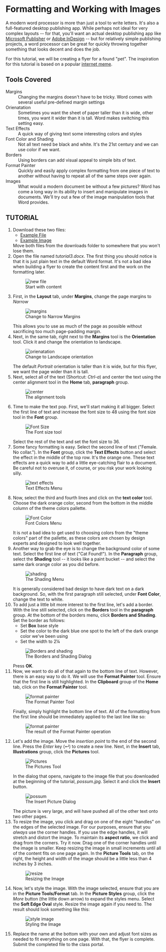 # Formatting and Working with Images

A modern word processor is more than just a tool to write letters. It's also a full-featured desktop publishing app. While perhaps not ideal for very complex layouts -- for that, you'll want an actual desktop publishing app like [Microsoft Publisher](https://products.office.com/en-us/publisher) or [Adobe InDesign](http://www.adobe.com/products/indesign.html) -- but for relatively simple publishing projects, a word processor can be great for quickly throwing together something that looks decent and does the job.

For this tutorial, we will be creating a flyer for a found "pet". The inspiration for this tutorial is based on a popular [internet meme](http://knowyourmeme.com/memes/irl-troll-posters).

## Tools Covered

<dl>
    <dt>Margins</dt>
    <dd>Changing the margins doesn't have to be tricky. Word comes with several useful pre-defined margin settings</dd>
    <dt>Orienatation</dt>
    <dd>Sometimes you want the sheet of paper taller than it is wide, other times, you want it wider than it is tall. Word makes switching this setting easy.</dd>
    <dt>Text Effects</dt>
    <dd>A quick way of giving text some interesting colors and styles</dd>
    <dt>Font Color and Shading</dt>
    <dd>Not all text need be black and white. It's the 21st century and we can use color if we want.</dd>
    <dt>Borders</dt>
    <dd>Using borders can add visual appeal to simple bits of text.</dd>
    <dt>Format Painter</dt>
    <dd>Quickly and easily apply complex formatting from one piece of text to another without having to repeat all of the same steps over again.</dd>
    <dt>Images</dt>
    <dd>What would a modern document be without a few pictures? Word has come a long way in its ability to insert and manipulate images in documents. We'll try out a few of the image manipulation tools that Word provides.</dd>
</dl>

## TUTORIAL

<ol>
    <li>
        Download these two files:
        <ul>
            <li><a href="https://s3.amazonaws.com/lltc-itech/ITECH100/tutorial3.docx">Example File</a></li>
            <li><a href="https://s3.amazonaws.com/lltc-itech/ITECH100/possum.jpg">Example Image</a></li>
        </ul>
        Move both files from the downloads folder to somewhere that you won't lose them.
    </li>
    <li>
        Open the file named <em>tutorial3.docx</em>. The first thing you should notice is that it is just plain text in the default Word format. It's not a bad idea when building a flyer to create the content first and the work on the formatting later.
        <figure>
            <img src="images/tutorial3/1.png" alt="new file">
            <figcaption>Start with content</figcaption>
        </figure>
    </li>
    <li>
        First, in the <strong>Layout</strong> tab, under <strong>Margins</strong>, change the page margins to <em>Narrow</em>
        <figure>
            <img src="images/tutorial3/2.png" alt="margins">
            <figcaption>Change to Narrow Margins</figcaption>
        </figure>
        This allows you to use as much of the page as possible without sacrificing too much page-padding margin.
    </li>
    <li>
        Next, in the same tab, right next to the <strong>Margins</strong> tool is the <strong>Orientation</strong> tool. Click it and change the orientation to landscape.
        <figure>
            <img src="images/tutorial3/3.png" alt="orienatation">
            <figcaption>Change to Landscape orientation</figcaption>
        </figure>
        The default <em>Portrait</em> orientation is taller than it is wide, but for this flyer, we want the page wider than it is tall.
    </li>
    <li>
        Next, select all of the text (Shortcut: <em>Ctrl-a</em>) and center the text using the center alignment tool in the <strong>Home</strong> tab, <strong>paragraph</strong> group.
        <figure>
            <img src="images/tutorial3/4.png" alt="center">
            <figcaption>The alignment tools</figcaption>
        </figure>
    </li>
    <li>
        Time to make the text pop. First, we'll start making it all bigger. Select the first line of text and increase the font size to 48 using the font size tool in the <strong>Font</strong> group.
        <figure>
            <img src="images/tutorial3/5.png" alt="Font Size">
            <figcaption>The Font size tool</figcaption>
        </figure>
        Select the rest of the text and set the font size to 36.
    </li>
    <li>
        Some fancy formatting is easy. Select the second line of text ("Female. No collar."). In the <strong>Font</strong> group, click the <strong>Text Effects</strong> button and select the effect in the middle of the top row. It's the orange one. These text effects are a quick way to add a little eye-catching flair to a document. Be careful not to overuse it, of course, or you risk your work looking silly.
        <figure>
            <img src="images/tutorial3/6.png" alt="text effects">
            <figcaption>Text Effects Menu</figcaption>
        </figure>
    </li>
    <li>
        Now, select the third and fourth lines and click on the <strong>text color</strong> tool. Choose the dark orange color, second from the bottom in the middle column of the theme colors pallette.
        <figure>
            <img src="images/tutorial3/7.png" alt="Font Color">
            <figcaption>Font Colors Menu</figcaption>
        </figure>
        It is not a bad idea to get used to choosing colors from the "theme colors" part of the pallette, as these colors are chosen by design experts and designed to look well together.
    </li>
    <li>
        Another way to grab the eye is to change the background color of some text. Select the first line of text ("Cat Found!"). In the <strong>Paragraph</strong> group, select the <strong>Shading</strong> tool -- it looks like a paint bucket -- and select the same dark orange color as you did before.
        <figure>
            <img src="images/tutorial3/8.png" alt="shading">
            <figcaption>The Shading Menu</figcaption>
        </figure>
        It is generally considered bad design to have dark text on a dark background. So, with the first paragraph still selected, under <strong>Font Color</strong>, change the text to white.
    </li>
    <li>
        To add just a little bit more interest to the first line, let's add a border. With the line still selected, click on the <strong>Borders</strong> tool in the <strong>paragraph</strong> group. At the bottom of the borders menu, click <strong>Borders and Shading</strong>. Set the border as follows:
        <ul>
            <li>Set <strong>Box</strong> base style</li>
            <li>Set the color to the dark blue one spot to the left of the dark orange color we've been using</li>
            <li>Set the width to 2&frac14;</li>
        </ul>
        <figure>
            <img src="images/tutorial3/9.png" alt="Borders and shading">
            <figcaption>The Borders and Shading Dialog</figcaption>
        </figure>
        Press <strong>OK</strong>.
    </li>
    <li>
        Now, we want to do all of that again to the bottom line of text. However, there is an easy way to do it. We will use the <strong>Format Painter</strong> tool. Ensure that the first line is still highlighted. In the <strong>Clipboard</strong> group of the <strong>Home</strong> tab, click on the <strong>Format Painter</strong> tool.
        <figure>
            <img src="images/tutorial3/10.png" alt="format painter">
            <figcaption>The Format Painter Tool</figcaption>
        </figure>
        Finally, simply highlight the bottom line of text. All of the formatting from the first line should be immediately applied to the last line like so:
        <figure>
            <img src="images/tutorial3/11.png" alt="format painter">
            <figcaption>The result of the Format Painter operation</figcaption>
        </figure>
    </li>
    <li>
        Let's add the image. Move the <em>insertion point</em> to the end of the second line. Press the <em>Enter</em> key (&crarr;) to create a new line. Next, in the <strong>Insert</strong> tab, <strong>Illustrations</strong> group, click the <strong>Pictures</strong> tool.
        <figure>
            <img src="images/tutorial3/12.png" alt="Pictures">
            <figcaption>The Pictures Tool</figcaption>
        </figure>
        In the dialog that opens, navigate to the image file that you downloaded at the beginning of the tutorial, <em>possum.jpg</em>. Select it and click the <strong>Insert</strong> button.
        <figure>
            <img src="images/tutorial3/13.png" alt="possum">
            <figcaption>The Insert Picture Dialog</figcaption>
        </figure>
        The picture is very large, and will have pushed all of the other text onto two other pages.
    </li>
    <li>
        To resize the image, you click and drag on one of the eight "handles" on the edges of the selected image. For our purposes, ensure that you <em>always</em> use the corner handles. If you use the edge handles, it will stretch and distort the image. To maintain its <strong>aspect ratio</strong>, we click and drag from the corners. Try it now. Drag one of the corner handles until the image is smaller. Keep resizing the image in small increments until all of the content fits on one page again. In the <strong>Picture Tools</strong> tab, on the right, the height and width of the image should be a little less than 4 inches by 3 inches.
        <figure>
            <img src="iamges/tutorial3/14.png" alt="resize">
            <figcaption>Resizing the Image</figcaption>
        </figure>
    </li>
    <li>
        Now, let's style the image. With the image selected, ensure that you are in the <strong>Picture Tools/Format</strong> tab. In the <strong>Picture Styles</strong> group, click the <em>More</em> button (the little down arrow) to expand the styles menu. Select the <strong>Soft Edge Oval</strong> style. Resize the image again if you need to. The result should look something like this:
        <figure>
            <img src="images/tutorial3/15.png" alt="style image">
            <figcaption>Styling the Image</figcaption>
        </figure>
    </li>
    <li>
        Replace the name at the bottom with your own and adjust font sizes as needed to fit everything on one page. With that, the flyer is complete. Submit the completed file to the class portal.
    </li>
</ol>
